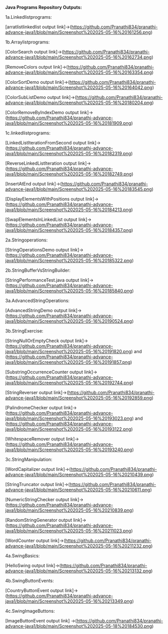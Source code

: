 **Java Programs Repository Outputs:**

1a.Linkedlistprograms:
  
  [arratlistlinkedlist output link]->(https://github.com/Pranathi834/pranathi-advance-java1/blob/main/Screenshot%202025-05-16%20161256.png)

1b.Arraylistprograms:

  [ColorSearch output link]->(https://github.com/Pranathi834/pranathi-advance-java1/blob/main/Screenshot%202025-05-16%20162734.png)

  [RemoveColors output link]->(https://github.com/Pranathi834/pranathi-advance-java1/blob/main/Screenshot%202025-05-16%20163354.png)

  [ColorSortDemo output link]->(https://github.com/Pranathi834/pranathi-advance-java1/blob/main/Screenshot%202025-05-16%20164042.png)

  [ColorSubListDemo output link]->(https://github.com/Pranathi834/pranathi-advance-java1/blob/main/Screenshot%202025-05-16%20180204.png)

  [ColorRemoveByIndexDemo output link]->(https://github.com/Pranathi834/pranathi-advance-java1/blob/main/Screenshot%202025-05-16%20181909.png)

1c.linkedlistprograms:

  [LinkedListIterationFromSecond output link]->(https://github.com/Pranathi834/pranathi-advance-java1/blob/main/Screenshot%202025-05-16%20182319.png)

  [ReverseLinkedListIteration output link]->(https://github.com/Pranathi834/pranathi-advance-java1/blob/main/Screenshot%202025-05-16%20182749.png)

  [InsertAtEnd output link]->(https://github.com/Pranathi834/pranathi-advance-java1/blob/main/Screenshot%202025-05-16%20183545.png)

  [DisplayElementsWithPositions output link]->(https://github.com/Pranathi834/pranathi-advance-java1/blob/main/Screenshot%202025-05-16%20184213.png)

  [SwapElementsInLinkedList output link]->(https://github.com/Pranathi834/pranathi-advance-java1/blob/main/Screenshot%202025-05-16%20184357.png)

2a.Stringoperations:

  [StringOperationsDemo output link]->(https://github.com/Pranathi834/pranathi-advance-java1/blob/main/Screenshot%202025-05-16%20185322.png)

2b.StringBufferVsStringBuilder:

  [StringPerformanceTest.java output link]->(https://github.com/Pranathi834/pranathi-advance-java1/blob/main/Screenshot%202025-05-16%20185840.png)

3a.AdvancedStringOperations:

  [AdvancedStringDemo output link]->(https://github.com/Pranathi834/pranathi-advance-java1/blob/main/Screenshot%202025-05-16%20190524.png)

3b.StringExercise:

[StringNullOrEmptyCheck output link]->(https://github.com/Pranathi834/pranathi-advance-java1/blob/main/Screenshot%202025-05-16%20191820.png) and (https://github.com/Pranathi834/pranathi-advance-java1/blob/main/Screenshot%202025-05-16%20191857.png)

[SubstringOccurrenceCounter output link]->(https://github.com/Pranathi834/pranathi-advance-java1/blob/main/Screenshot%202025-05-16%20192744.png)

[StringReverser output link]->(https://github.com/Pranathi834/pranathi-advance-java1/blob/main/Screenshot%202025-05-16%20192859.png)

[PalindromeChecker output link]->(https://github.com/Pranathi834/pranathi-advance-java1/blob/main/Screenshot%202025-05-16%20193023.png) and (https://github.com/Pranathi834/pranathi-advance-java1/blob/main/Screenshot%202025-05-16%20193122.png)

[WhitespaceRemover output link]->(https://github.com/Pranathi834/pranathi-advance-java1/blob/main/Screenshot%202025-05-16%20193240.png)

3c.StringManipulation:

[WordCapitalizer output link]->(https://github.com/Pranathi834/pranathi-advance-java1/blob/main/Screenshot%202025-05-16%20210439.png)

[StringTruncator output link]->(https://github.com/Pranathi834/pranathi-advance-java1/blob/main/Screenshot%202025-05-16%20210611.png)

[NumericStringChecker output link]->(https://github.com/Pranathi834/pranathi-advance-java1/blob/main/Screenshot%202025-05-16%20210839.png)

[RandomStringGenerator output link]->(https://github.com/Pranathi834/pranathi-advance-java1/blob/main/Screenshot%202025-05-16%20211023.png)

[WordCounter output link]->(https://github.com/Pranathi834/pranathi-advance-java1/blob/main/Screenshot%202025-05-16%20211232.png)

4a.SwingBasics:

  [HelloSwing output link]->(https://github.com/Pranathi834/pranathi-advance-java1/blob/main/Screenshot%202025-05-16%20213132.png)

4b.SwingButtonEvents:

  [CountryButtonEvent output link]->(https://github.com/Pranathi834/pranathi-advance-java1/blob/main/Screenshot%202025-05-16%20213349.png)

4c.SwingImageButtons:

  [ImageButtonEvent output link] ->(https://github.com/Pranathi834/pranathi-advance-java1/blob/main/Screenshot%202025-05-18%20184530.png)



  
































